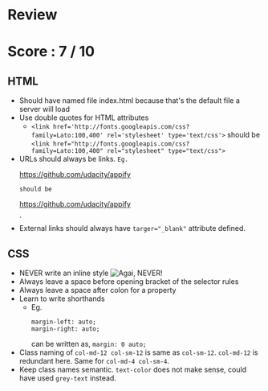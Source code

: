 # Review

# Score : 7 / 10

## HTML
- Should have named file index.html because that's the default file a server will load
- Use double quotes for HTML attributes 
  - `<link href='http://fonts.googleapis.com/css?family=Lato:100,400' rel='stylesheet' type='text/css'>` should be `<link href="http://fonts.googleapis.com/css?family=Lato:100,400" rel="stylesheet" type="text/css">`
- URLs should always be links. 
  ` Eg. `<p>https://github.com/udacity/appify</p>` should be `<p><a href="https://github.com/udacity/appify" target="_blank">https://github.com/udacity/appify</a></p>`
- External links should always have `targer="_blank"` attribute defined.

## CSS
- NEVER write an inline style
    ![Agai, NEVER!](http://i.imgur.com/W9FP0yP.png)
- Always leave a space before opening bracket of the selector rules
- Always leave a space after colon for a property
- Learn to write shorthands 
  - Eg. 
    ```
    margin-left: auto;
    margin-right: auto;
    ```
    can be written as,
    `margin: 0 auto;`
- Class naming of `col-md-12 col-sm-12` is same as `col-sm-12`. `col-md-12` is redundant here. Same for `col-md-4 col-sm-4`.
- Keep class names semantic. `text-color` does not make sense, could have used `grey-text` instead.

